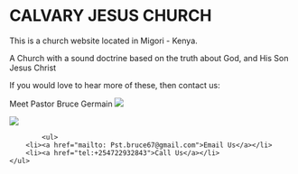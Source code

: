 <h1>CALVARY JESUS CHURCH</h1>

This is a church website located in Migori - Kenya.

A Church with a sound doctrine based  on the truth about God, and His Son Jesus Christ

If you would love to hear more of these, then contact us:

Meet Pastor Bruce Germain
<a href="https://lh3.googleusercontent.com/EzK9DXjvW8f22wmTi3u6m_vZehGZRzPc3UFzz_WEWCfc1kRlmVHhGk8LJdCm6fgJSReocvWHpHqy0bjvS5Koj4yh78TF5Q1jaWNdXyEx2-1VMJHyQm0_f54CngWBnkLMjjeCnXaR=w2400?source=screenshot.guru"> <img src="https://lh3.googleusercontent.com/EzK9DXjvW8f22wmTi3u6m_vZehGZRzPc3UFzz_WEWCfc1kRlmVHhGk8LJdCm6fgJSReocvWHpHqy0bjvS5Koj4yh78TF5Q1jaWNdXyEx2-1VMJHyQm0_f54CngWBnkLMjjeCnXaR=w552-h315-p-k" /> </a>

<a href="https://lh3.googleusercontent.com/Lq6Nghc2RD0psYFz2f8u_WlVk6voCml9VKSDKvrVe6SMwM-2lmrM70Q1KPfLCat7N6zkIWLr4y7fr7JFc6FTxg_UON9Flw3Api21pmI3VN4nkHOO07FQA1Q_EuxYsZcAzcLCla0B=w2400?source=screenshot.guru"> <img src="https://lh3.googleusercontent.com/Lq6Nghc2RD0psYFz2f8u_WlVk6voCml9VKSDKvrVe6SMwM-2lmrM70Q1KPfLCat7N6zkIWLr4y7fr7JFc6FTxg_UON9Flw3Api21pmI3VN4nkHOO07FQA1Q_EuxYsZcAzcLCla0B=w600-h315-p-k" /> </a>

            <ul>
        <li><a href="mailto: Pst.bruce67@gmail.com">Email Us</a></li>
        <li><a href="tel:+254722932843">Call Us</a></li>
	</ul>

